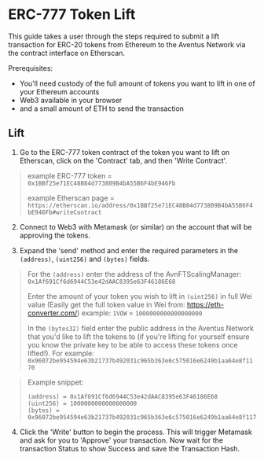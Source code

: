 # ERC-777 Token Lift

This guide takes a user through the steps required to submit a lift transaction for ERC-20 tokens from Ethereum to the Aventus Network via the contract interface on Etherscan.

Prerequisites:
- You'll need custody of the full amount of tokens you want to lift in one of your Ethereum accounts
- Web3 available in your browser
- and a small amount of ETH to send the transaction

## Lift

1. Go to the ERC-777 token contract of the token you want to lift on Etherscan, click on the 'Contract' tab, and then 'Write Contract'.

> example ERC-777 token = `0x1BBf25e71EC48B84d773809B4bA55B6F4bE946Fb`
>
> example Etherscan page = `https://etherscan.io/address/0x1BBf25e71EC48B84d773809B4bA55B6F4bE946Fb#writeContract`

2. Connect to Web3 with Metamask (or similar) on the account that will be approving the tokens.

3. Expand the 'send' method and enter the required parameters in the `(address)`, `(uint256)` and `(bytes)` fields.

> For the `(address)` enter the address of the AvnFTScalingManager: `0x1Af691Cf6d6944C53e42dAAC8395e63F46186E68`
>
> Enter the amount of your token you wish to lift in `(uint256)` in full Wei value (Easily get the full token value in Wei from: https://eth-converter.com/) example: `1VOW` = `1000000000000000000`
>
> In the `(bytes32)` field enter the public address in the Aventus Network that you'd like to lift the tokens to (if you're lifting for yourself ensure you know the private key to be able to access these tokens once lifted!). For example: `0x96072be954594e63b21737b492031c965b363e6c575016e6249b1aa64e8f1170`

> Example snippet:
> ```
> (address) = 0x1Af691Cf6d6944C53e42dAAC8395e63F46186E68
> (uint256) = 1000000000000000000
> (bytes) = 0x96072be954594e63b21737b492031c965b363e6c575016e6249b1aa64e8f1170
> ```

4. Click the 'Write' button to begin the process. This will trigger Metamask and ask for you to 'Approve' your transaction. Now wait for the transaction Status to show Success and save the Transaction Hash.
